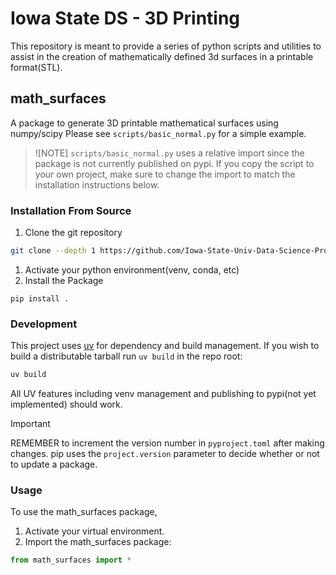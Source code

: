 # Iowa State DS - 3D Printing

This repository is meant to provide a series of python scripts and utilities to assist 
in the creation of mathematically defined 3d surfaces in a printable format(STL).


## math_surfaces
A package to generate 3D printable mathematical surfaces using numpy/scipy
Please see `scripts/basic_normal.py` for a simple example.

> ![NOTE]
> `scripts/basic_normal.py` uses a relative import since the 
> package is not currently published on pypi. If you copy the script to your own project,
> make sure to change the import to match the installation instructions below.

### Installation From Source

1. Clone the git repository
```bash
git clone --depth 1 https://github.com/Iowa-State-Univ-Data-Science-Program/3D-Printing.git math-surfaces
```
1. Activate your python environment(venv, conda, etc)
1. Install the Package
```
pip install .
```

### Development
This project uses [uv](https://docs.astral.sh/uv/) for dependency and build management. 
If you wish to build a distributable tarball run `uv build` in the repo root:

```bash
uv build
```
All UV features including venv management and publishing to pypi(not yet implemented) should work.

> [!IMPORTANT]
> REMEMBER to increment the version number in `pyproject.toml` after making changes.
> pip uses the `project.version` parameter to decide whether or not to update a package.

### Usage

To use the math_surfaces package,

1. Activate your virtual environment.
1. Import the math_surfaces package:
```python
from math_surfaces import *
```
